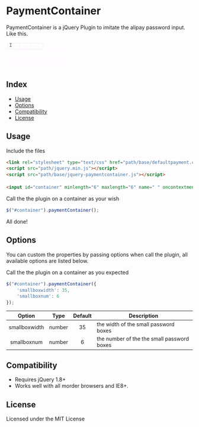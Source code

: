 
# PaymentContainer

PaymentContainer is a jQuery Plugin to imitate the alipay password input. Like this.

<img src="https://raw.githubusercontent.com/ljxyweb/MarkDownPhotos/master/plugins/pc.gif">


## Index

* [Usage](#usage)
* [Options](#options)
* [Compatibility](#compatibility)
* [License](#license)

## Usage

Include the files

```html
<link rel="stylesheet" type="text/css" href="path/base/defaultpayment.css">
<script src="path/jquery.min.js"></script>
<script src="path/base/jquery-paymentcontainer.js"></script>

<input id="container" minlength="6" maxlength="6" name=" " oncontextmenu="return false" onpaste="return false" oncopy="return false" oncut="return false" autocomplete="off" value="" type="password">
```

Call the the plugin on a container as your wish
```js
$("#container").paymentContainer();
```
All done!



## Options


You can custom the properties by passing options when call the plugin, all available options are listed below.

Call the the plugin on a container as you expected
```js
$("#container").paymentContainer({
    'smallboxwidth': 35,
    'smallboxnum': 6
});
```

|     Option    |  Type  | Default | Description                                |
|:-------------:|:------:|:-------:|--------------------------------------------|
| smallboxwidth | number |    35   | the width of the small password boxes      |
|  smallboxnum  | number |    6    | the number of the the small password boxes |


## Compatibility

* Requires jQuery 1.8+
* Works well with all morder browsers and IE8+.


## License

Licensed under the MIT License
